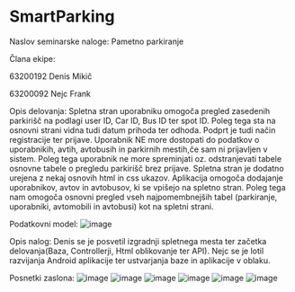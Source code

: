 # SmartParking

Naslov seminarske naloge: Pametno parkiranje

Člana ekipe:

63200192 Denis Mikič

63200092 Nejc Frank

Opis delovanja:
Spletna stran uporabniku omogoča pregled zasedenih parkirišč na podlagi user ID, Car ID, Bus ID ter spot ID. Poleg tega sta na osnovni strani vidna tudi datum prihoda ter odhoda. Podprt je tudi način registracije ter prijave. Uporabnik NE more dostopati do podatkov o uporabnikih, avtih, avtobusih in parkirnih mestih,če sam ni prijavljen v sistem. Poleg tega uporabnik ne more spreminjati oz. odstranjevati tabele osnovne tabele o pregledu parkirišč brez prijave. Spletna stran je dodatno urejena z nekaj osnovih html in css ukazov. Aplikacija omogoča dodajanje uporabnikov, avtov in avtobusov, ki se vpišejo na spletno stran. Poleg tega nam omogoča osnovni pregled vseh najpomembnejših tabel (parkiranje, uporabniki, avtomobili in avtobusi) kot na spletni strani. 

Podatkovni model:
![image](https://user-images.githubusercontent.com/75980791/148655380-5e3d6c11-d5c0-4f8b-80c0-d2b29475ad64.png)


Opis nalog:
Denis se je posvetil izgradnji spletnega mesta ter začetka delovanja(Baza, Controllerji, Html oblikovanje ter API). Nejc se je lotil razvijanja Android aplikacije ter ustvarjanja baze in aplikacije v oblaku. 

Posnetki zaslona:
![image](https://user-images.githubusercontent.com/75980791/148654387-0e5e2aca-3ff5-40e2-a655-ac6ad0beed8a.png)
![image](https://user-images.githubusercontent.com/75980791/148654397-5bab200a-dcf6-45f6-9f19-6bab59466b35.png)
![image](https://user-images.githubusercontent.com/75980791/148654415-508c2e12-d794-4ca8-b5fc-4d8d35334503.png)
![image](https://user-images.githubusercontent.com/75980791/148655430-2931aa8e-0c3f-41a1-8ff1-1e2a6936b2ca.png)
![image](https://user-images.githubusercontent.com/75980791/148654471-c118f709-9029-40fc-8523-ffaee818444a.png)
![image](https://user-images.githubusercontent.com/75980791/148654474-165eb437-0d58-452f-92d1-2a007e904deb.png)





